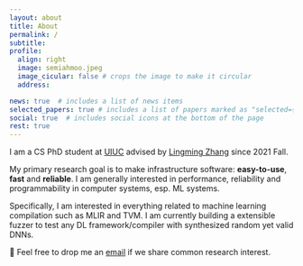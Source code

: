 ```yaml
---
layout: about
title: About
permalink: /
subtitle:
profile:
  align: right
  image: semiahmoo.jpeg
  image_cicular: false # crops the image to make it circular
  address:

news: true  # includes a list of news items
selected_papers: true # includes a list of papers marked as "selected={true}"
social: true  # includes social icons at the bottom of the page
rest: true
---
```


I am a CS PhD student at [UIUC](https://illinois.edu/) advised by [Lingming Zhang](http://lingming.cs.illinois.edu/) since 2021 Fall.

My primary research goal is to make infrastructure software: **easy-to-use**, **fast** and **reliable**.
I am generally interested in performance, reliability and programmability in computer systems, esp. ML systems.

Specifically, I am interested in everything related to machine learning compilation such as MLIR and TVM.
I am currently building a extensible fuzzer to test any DL framework/compiler with synthesized random yet valid DNNs.

🤗 Feel free to drop me an [email](mailto:jiawei6@illinois.edu) if we share common research interest.
